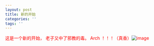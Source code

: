 ```yaml
---
layout: post
title: 新的开始
categories: ''
tags: ''
---
```

<font color="red">这是一个新的开始， 
老子又中了邪教的毒。 
Arch ！！！（真香）<font>![image](https://raw.githubusercontent.com/justforheart/spiders/gh-pages/img/2018-12-01-18-40-12.png)
